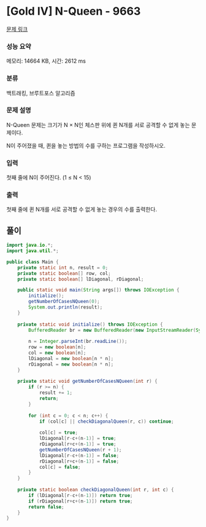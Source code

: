 # [Gold IV] N-Queen - 9663 

[문제 링크](https://www.acmicpc.net/problem/9663) 

### 성능 요약

메모리: 14664 KB, 시간: 2612 ms

### 분류

백트래킹, 브루트포스 알고리즘

### 문제 설명

<p>N-Queen 문제는 크기가 N × N인 체스판 위에 퀸 N개를 서로 공격할 수 없게 놓는 문제이다.</p>

<p>N이 주어졌을 때, 퀸을 놓는 방법의 수를 구하는 프로그램을 작성하시오.</p>

### 입력 

 <p>첫째 줄에 N이 주어진다. (1 ≤ N < 15)</p>

### 출력 

 <p>첫째 줄에 퀸 N개를 서로 공격할 수 없게 놓는 경우의 수를 출력한다.</p>

## 풀이
```java
import java.io.*;
import java.util.*;

public class Main {
    private static int n, result = 0;
    private static boolean[] row, col;
    private static boolean[] lDiagonal, rDiagonal;

    public static void main(String args[]) throws IOException {
        initialize();
        getNumberOfCasesNQueen(0);
        System.out.println(result);
    }
    
    private static void initialize() throws IOException {
        BufferedReader br = new BufferedReader(new InputStreamReader(System.in));
        
        n = Integer.parseInt(br.readLine());
        row = new boolean[n];
        col = new boolean[n];
        lDiagonal = new boolean[n * n];
        rDiagonal = new boolean[n * n];
    }
    
    private static void getNumberOfCasesNQueen(int r) {
        if (r >= n) {
            result += 1;
            return;
        }
        
        for (int c = 0; c < n; c++) {
            if (col[c] || checkDiagonalQueen(r, c)) continue;
            
            col[c] = true;
            lDiagonal[r-c+(n-1)] = true;
            rDiagonal[r+c+(n-1)] = true;
            getNumberOfCasesNQueen(r + 1);
            lDiagonal[r-c+(n-1)] = false;
            rDiagonal[r+c+(n-1)] = false;
            col[c] = false;
        }
    }
    
    private static boolean checkDiagonalQueen(int r, int c) {
        if (lDiagonal[r-c+(n-1)]) return true;
        if (rDiagonal[r+c+(n-1)]) return true;
        return false;
    }
}
```
